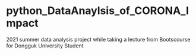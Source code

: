 # python_DataAnaylsis_of_CORONA_Impact
2021 summer data analysis project while taking a lecture from Bootscourse for Dongguk University Student 
